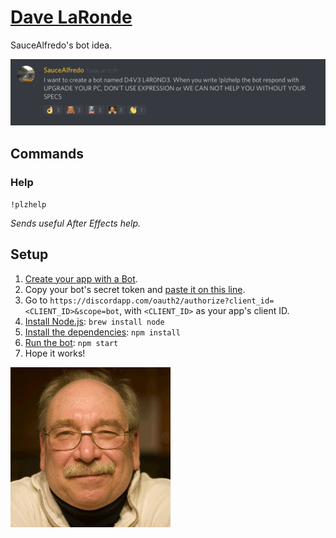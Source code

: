 # [Dave LaRonde](https://discordapp.com/oauth2/authorize?client_id=536726185259040788&scope=bot)
SauceAlfredo's bot idea.

![Idea](dave.png?raw=true)

## Commands
### Help
`!plzhelp`

*Sends useful After Effects help.*

## Setup
1. [Create your app with a Bot](https://discordapp.com/developers/applications/me).
2. Copy your bot's secret token and [paste it on this line](https://github.com/MysteryPancake/Dave-LaRonde/blob/master/dave.js#L8).
3. Go to `https://discordapp.com/oauth2/authorize?client_id=<CLIENT_ID>&scope=bot`, with `<CLIENT_ID>` as your app's client ID.
4. [Install Node.js](https://nodejs.org/en/download): `brew install node`
5. [Install the dependencies](https://github.com/MysteryPancake/Dave-LaRonde/blob/master/package.json#L34-L36): `npm install`
6. [Run the bot](https://github.com/MysteryPancake/Dave-LaRonde/blob/master/dave.js): `npm start`
7. Hope it works!

<img src="dave.jpg?raw=true" width="256">
